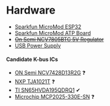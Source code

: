 # Hardware

* [Sparkfun MicroMod ESP32](https://www.sparkfun.com/products/16781)
* [Sparkfun MicroMod ATP Board](https://www.sparkfun.com/products/16885)
* ~~[On Semi NCV7805BTG 5V Regulator](https://www.digikey.com/en/products/detail/on-semiconductor/921437)~~
* [USB Power Supply](https://www.amazon.com/gp/product/B07KWRH61D)

#### Candidate K-bus ICs

* [ON Semi NCV7428D13R2G](https://www.digikey.com/en/products/detail/on-semiconductor/5022588) ❓
* [NXP TJA1021T](https://www.digikey.com/en/products/detail/nxp-usa-inc/2034448) ❓
* [TI SN65HVDA195QDRQ1](https://www.digikey.com/en/products/detail/texas-instruments/2094636) ✔
* [Microchip MCP2025-330E-SN](https://www.digikey.com/en/products/detail/microchip-technology/3543134) ❓
<!--stackedit_data:
eyJoaXN0b3J5IjpbMTI0NDA4Nzc3Nl19
-->
